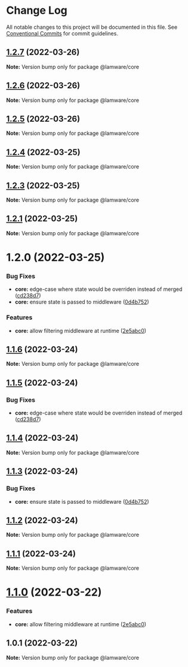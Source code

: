 # Change Log

All notable changes to this project will be documented in this file.
See [Conventional Commits](https://conventionalcommits.org) for commit guidelines.

## [1.2.7](https://github.com/tnotifier/lamware/compare/@lamware/core@1.2.6...@lamware/core@1.2.7) (2022-03-26)

**Note:** Version bump only for package @lamware/core





## [1.2.6](https://github.com/tnotifier/lamware/compare/@lamware/core@1.2.5...@lamware/core@1.2.6) (2022-03-26)

**Note:** Version bump only for package @lamware/core





## [1.2.5](https://github.com/tnotifier/lamware/compare/@lamware/core@1.2.4...@lamware/core@1.2.5) (2022-03-26)

**Note:** Version bump only for package @lamware/core





## [1.2.4](https://github.com/tnotifier/lamware/compare/@lamware/core@1.2.3...@lamware/core@1.2.4) (2022-03-25)

**Note:** Version bump only for package @lamware/core





## [1.2.3](https://github.com/tnotifier/lamware/compare/@lamware/core@1.2.1...@lamware/core@1.2.3) (2022-03-25)

**Note:** Version bump only for package @lamware/core





## [1.2.1](https://github.com/tnotifier/lamware/compare/@lamware/core@1.2.0...@lamware/core@1.2.1) (2022-03-25)

**Note:** Version bump only for package @lamware/core





# 1.2.0 (2022-03-25)


### Bug Fixes

* **core:** edge-case where state would be overriden instead of merged ([cd238d7](https://github.com/tnotifier/lamware/commit/cd238d7277e0ed13e2bd68d557af8ae4887e93eb))
* **core:** ensure state is passed to middleware ([0d4b752](https://github.com/tnotifier/lamware/commit/0d4b75292dcbebb6062903c40c66b32e82c326db))


### Features

* **core:** allow filtering middleware at runtime ([2e5abc0](https://github.com/tnotifier/lamware/commit/2e5abc090d5237e0ca4f601ed8a8dd204dcbf4da))





## [1.1.6](https://github.com/tnotifier/lamware/compare/@lamware/core@1.1.5...@lamware/core@1.1.6) (2022-03-24)

**Note:** Version bump only for package @lamware/core





## [1.1.5](https://github.com/tnotifier/lamware/compare/@lamware/core@1.1.4...@lamware/core@1.1.5) (2022-03-24)


### Bug Fixes

* **core:** edge-case where state would be overriden instead of merged ([cd238d7](https://github.com/tnotifier/lamware/commit/cd238d7277e0ed13e2bd68d557af8ae4887e93eb))





## [1.1.4](https://github.com/tnotifier/lamware/compare/@lamware/core@1.1.3...@lamware/core@1.1.4) (2022-03-24)

**Note:** Version bump only for package @lamware/core





## [1.1.3](https://github.com/tnotifier/lamware/compare/@lamware/core@1.1.2...@lamware/core@1.1.3) (2022-03-24)


### Bug Fixes

* **core:** ensure state is passed to middleware ([0d4b752](https://github.com/tnotifier/lamware/commit/0d4b75292dcbebb6062903c40c66b32e82c326db))





## [1.1.2](https://github.com/tnotifier/lamware/compare/@lamware/core@1.1.1...@lamware/core@1.1.2) (2022-03-24)

**Note:** Version bump only for package @lamware/core





## [1.1.1](https://github.com/tnotifier/lamware/compare/@lamware/core@1.1.0...@lamware/core@1.1.1) (2022-03-24)

**Note:** Version bump only for package @lamware/core





# [1.1.0](https://github.com/tnotifier/lamware/compare/@lamware/core@1.0.1...@lamware/core@1.1.0) (2022-03-22)


### Features

* **core:** allow filtering middleware at runtime ([2e5abc0](https://github.com/tnotifier/lamware/commit/2e5abc090d5237e0ca4f601ed8a8dd204dcbf4da))





## 1.0.1 (2022-03-22)

**Note:** Version bump only for package @lamware/core
